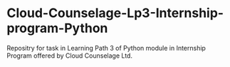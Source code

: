 # Cloud-Counselage-Lp3-Internship-program-Python
Repositry for task in Learning Path 3 of Python module in Internship Program offered by Cloud Counselage Ltd.
